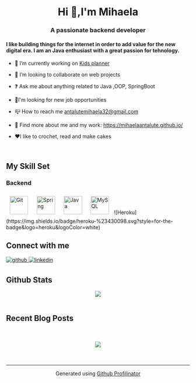 # <div align="center">Hi 👋,I'm Mihaela</div>  
  

### <div align="center">A passionate backend developer</div>  
  

#### I like building things for the internet in order to add value for the new digital era. I am an Java enthusiast  with a great passion for tehnology.  
  

- 🔭 I’m currently working on [Kids planner](https://github.com/MihaelaAntalute/Kids-planner-appr)  
  

- 👯 I’m looking to collaborate on web projects  
  

- ❓ Ask me about anything related to Java ,OOP, SpringBoot  
  

- 🤝I'm looking for new job opportunities  
  

- 📪 How to reach me antalutemihaela32@gmail.com  
  

- 💼 Find more about me and my work: https://mihaelaantalute.github.io/  
  

- ❤️I like to crochet, read and make cakes  
  

<br/>  


## My Skill Set  

### Backend  
<div>  
<a href="https://github.com/" target="_blank"><img style="margin: 10px" src="https://profilinator.rishav.dev/skills-assets/git-scm-icon.svg" alt="Git" height="50" /></a>  
<a href="https://docs.spring.io/spring-framework/docs/3.0.x/reference/expressions.html#:~:text=The%20Spring%20Expression%20Language%20(SpEL,and%20basic%20string%20templating%20functionality." target="_blank"><img style="margin: 10px" src="https://profilinator.rishav.dev/skills-assets/springio-icon.svg" alt="Spring" height="50" /></a>  
<a href="https://www.java.com/" target="_blank"><img style="margin: 10px" src="https://profilinator.rishav.dev/skills-assets/java-original-wordmark.svg" alt="Java" height="50" /></a>  
<a href="https://www.mysql.com/" target="_blank"><img style="margin: 10px" src="https://profilinator.rishav.dev/skills-assets/mysql-original-wordmark.svg" alt="MySQL" height="50" /></a>  
  ![Heroku](https://img.shields.io/badge/heroku-%23430098.svg?style=for-the-badge&logo=heroku&logoColor=white)
</div>
 

## Connect with me  
<a href="https://github.com/MihaelaAntalute" target="_blank">
<img src=https://img.shields.io/badge/github-%2324292e.svg?&style=for-the-badge&logo=github&logoColor=white alt=github style="margin-bottom: 5px;" />
</a>
<a href="https://www.linkedin.com/in/mihaela-antalute/" target="_blank">
<img src=https://img.shields.io/badge/linkedin-%231E77B5.svg?&style=for-the-badge&logo=linkedin&logoColor=white alt=linkedin style="margin-bottom: 5px;" />
</a>  
  

<br/>  


## Github Stats  
<div align="center"><img src="https://github-readme-stats.vercel.app/api?username=mihaelaantalute&show_icons=true&count_private=true&hide_border=true" align="center" /></div>  

<br/>  


## Recent Blog Posts  
  

<br/>  

  

<br/>  

<div align="center">
<img src="https://komarev.com/ghpvc/?username=mihaelaantalute&&style=flat-square" align="center" />
</div>  
  

<br/>  


<br />

----
<div align="center">Generated using <a href="https://profilinator.rishav.dev/" target="_blank">Github Profilinator</a></div>
